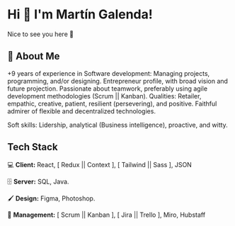 
# Hi 👋 I'm Martín Galenda!

Nice to see you here 🤙



## 🤵 About Me

+9 years of experience in Software development: Managing projects, programming, and/or designing. 
Entrepreneur profile, with broad vision and future projection. Passionate about teamwork, preferably using agile development methodologies (Scrum || Kanban). Qualities: Retailer, empathic, creative, patient, resilient (persevering), and positive. Faithful admirer of flexible and decentralized technologies.

Soft skills: Lidership, analytical (Business intelligence), proactive, and witty.


## Tech Stack

💻 **Client:** React, [ Redux || Context ], [ Tailwind || Sass ], JSON

🗄️ **Server:** SQL, Java.

🖌️ **Design:** Figma, Photoshop.

📅 **Management:** [ Scrum || Kanban ], [ Jira || Trello ], Miro, Hubstaff
